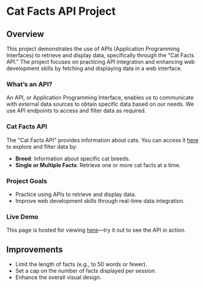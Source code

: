 # Cat Facts API Project

## Overview
This project demonstrates the use of APIs (Application Programming Interfaces) to retrieve and display data, specifically through the "Cat Facts API." The project focuses on practicing API integration and enhancing web development skills by fetching and displaying data in a web interface.

### What’s an API?
An API, or Application Programming Interface, enables us to communicate with external data sources to obtain specific data based on our needs. We use API endpoints to access and filter data as required.

### Cat Facts API
The "Cat Facts API" provides information about cats. You can access it [here](https://documenter.getpostman.com/view/1946054/S11HvKSz) to explore and filter data by:
- **Breed**: Information about specific cat breeds.
- **Single or Multiple Facts**: Retrieve one or more cat facts at a time.

### Project Goals
- Practice using APIs to retrieve and display data.
- Improve web development skills through real-time data integration.

### Live Demo
This page is hosted for viewing [here](https://annwanjiku.github.io/CatFactsAPIVersion2_0/)—try it out to see the API in action.

## Improvements
- Limit the length of facts (e.g., to 50 words or fewer).
- Set a cap on the number of facts displayed per session.
- Enhance the overall visual design.

